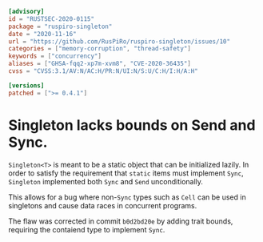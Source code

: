 ```toml
[advisory]
id = "RUSTSEC-2020-0115"
package = "ruspiro-singleton"
date = "2020-11-16"
url = "https://github.com/RusPiRo/ruspiro-singleton/issues/10"
categories = ["memory-corruption", "thread-safety"]
keywords = ["concurrency"]
aliases = ["GHSA-fqq2-xp7m-xvm8", "CVE-2020-36435"]
cvss = "CVSS:3.1/AV:N/AC:H/PR:N/UI:N/S:U/C:H/I:H/A:H"

[versions]
patched = [">= 0.4.1"]
```

# Singleton lacks bounds on Send and Sync.

`Singleton<T>` is meant to be a static object that can be initialized lazily. In
order to satisfy the requirement that `static` items must implement `Sync`,
`Singleton` implemented both `Sync` and `Send` unconditionally.

This allows for a bug where non-`Sync` types such as `Cell` can be used in
singletons and cause data races in concurrent programs.

The flaw was corrected in commit `b0d2bd20e` by adding trait bounds, requiring
the contaiend type to implement `Sync`.
